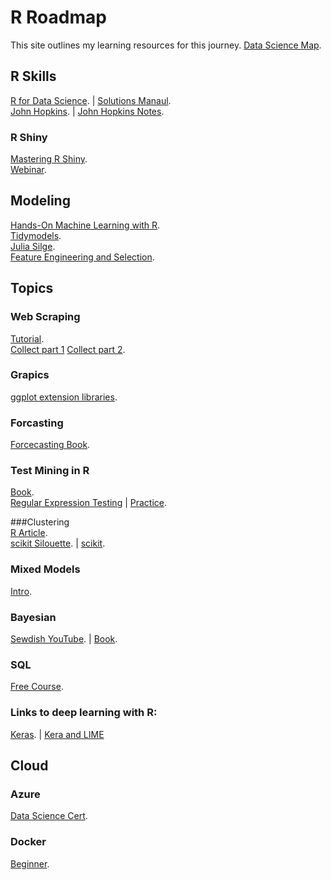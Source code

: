 # R Roadmap
This site outlines my learning resources for this journey.
[Data Science Map](https://scikit-learn.org/stable/tutorial/machine_learning_map/index.html).  
## R Skills  
[R for Data Science](https://r4ds.had.co.nz/introduction.html). |  [Solutions Manaul](https://jrnold.github.io/r4ds-exercise-solutions/).   
[John Hopkins](http://datasciencespecialization.github.io/).  |   [John Hopkins Notes](http://sux13.github.io/DataScienceSpCourseNotes/).  
 
### R Shiny  
[Mastering R Shiny](https://mastering-shiny.org/).   
[Webinar](https://rstudio.com/resources/webinars/interactive-reporting/).  

## Modeling  
[Hands-On Machine Learning with R](https://bradleyboehmke.github.io/HOML/).  
[Tidymodels](https://www.tidymodels.org/start/).  
[Julia Silge](https://juliasilge.com/blog/).  
[Feature Engineering and Selection](http://www.feat.engineering/).  

## Topics  

### Web Scraping
[Tutorial](https://rstudio.com/resources/webinars/data-science-case-study-an-analysis-in-r-using-a-variety-of-packages-for-web-scraping-and-processing-non-tidy-data-into-tidy-data-frames/).  
[Collect part 1](https://rstudio.com/resources/webinars/part-1-easy-ways-to-collect-different-types-of-data-from-the-web-with-r/)    [Collect part 2](https://rstudio.com/resources/webinars/part-2-easy-ways-to-collect-different-types-of-data-from-the-web-with-r/).  

### Grapics
[ggplot extension libraries](https://exts.ggplot2.tidyverse.org/gallery/).  
### Forcasting  
[Forcecasting Book](https://otexts.com/fpp2/the-forecast-package-in-r.html).  

### Test Mining in R  
[Book](https://www.tidytextmining.com/index.html).  
[Regular Expression Testing](https://regexr.com/)  |  [Practice](https://regexcrossword.com/).  

###Clustering  
[R Article](https://uc-r.github.io/hc_clustering).  
[scikit Silouette](https://scikit-learn.org/stable/modules/generated/sklearn.metrics.silhouette_score.html).  |  [scikit](https://scikit-learn.org/stable/modules/clustering.html ).   
 



### Mixed Models  
[Intro](https://m-clark.github.io/mixed-models-with-R/introduction.html#key-packages).  

### Bayesian  
[Sewdish YouTube](https://www.youtube.com/watch?v=3OJEae7Qb_o). |   [Book](https://statswithr.github.io/book/).   


### SQL  
[Free Course](https://datamovesme.com/2019/12/30/free-sql-for-data-science-course).  

### Links to deep learning with R:  
[Keras](https://blogs.rstudio.com/ai/posts/2018-01-11-keras-customer-churn). |  [Kera and LIME](https://iamkbpark.com/2018/01/22/deep-learning-with-keras-lime-in-r/)  


## Cloud  
### Azure 
[Data Science Cert](https://docs.microsoft.com/en-us/learn/certifications/roles/data-scientist).  

### Docker  
[Beginner](https://www.udemy.com/course/learn-docker/learn/lecture/7838182#overview).  


